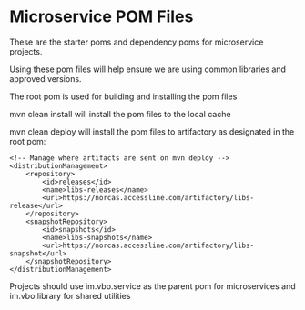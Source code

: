# Microservice POM Files
These are the starter poms and dependency poms for microservice projects.

Using these pom files will help ensure we are using common libraries and approved versions.

The root pom is used for building and installing the pom files

mvn clean install will install the pom files to the local cache

mvn clean deploy will install the pom files to artifactory as designated in the root pom:

    <!-- Manage where artifacts are sent on mvn deploy -->
    <distributionManagement>
        <repository>
            <id>releases</id>
            <name>libs-releases</name>
            <url>https://norcas.accessline.com/artifactory/libs-release</url>
        </repository>
        <snapshotRepository>
            <id>snapshots</id>
            <name>libs-snapshots</name>
            <url>https://norcas.accessline.com/artifactory/libs-snapshot</url>
        </snapshotRepository>
    </distributionManagement>

Projects should use im.vbo.service as the parent pom for microservices and im.vbo.library for shared utilities
